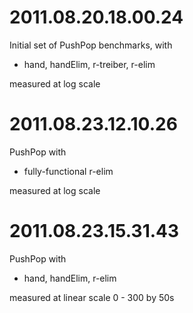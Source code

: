 # 2011.08.20.18.00.24

Initial set of PushPop benchmarks, with

  - hand, handElim, r-treiber, r-elim

measured at log scale

# 2011.08.23.12.10.26

PushPop with 

  - fully-functional r-elim 
  
measured at log scale

# 2011.08.23.15.31.43

PushPop with 

  - hand, handElim, r-elim
  
measured at linear scale 0 - 300 by 50s
